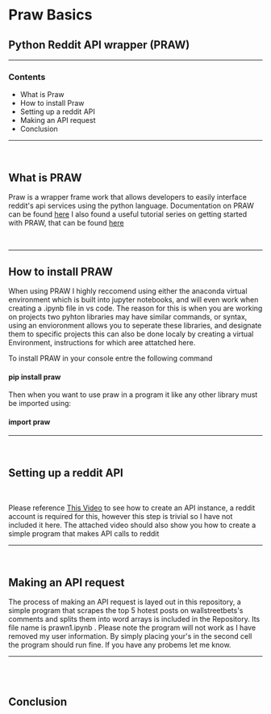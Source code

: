 <h1>Praw Basics</h1>

<h2>Python Reddit API wrapper (PRAW)</h2>
<ln>
<hr/>
<h3>Contents</h3>
<ul>
<li>What is Praw</li>
<li>How to install Praw</li>
<li>Setting up a reddit API</li>
<li>Making an API request</li>
<li>Conclusion</li>
</ul>
<hr/>
<br/>
<h2>What is PRAW</h2>
<p>Praw is a wrapper frame work that allows developers to easily interface reddit's api services using the python language. Documentation on PRAW can be found <a href="https://praw.readthedocs.io/en/stable/">here</a> I also found a useful tutorial series on getting started with PRAW, that can be found <a href="https://pythonprogramming.net/introduction-python-reddit-api-wrapper-praw-tutorial/">here</a></p>
<br>
<hr/>

<h2>How to install PRAW</h2>
<p>When using PRAW I highly reccomend using either the anaconda virtual environment which is built into jupyter notebooks, and will even work when creating a .ipynb file in vs code. The reason for this is when you are working on projects two pyhton libraries may have similar commands, or syntax, using an envioronment allows you to seperate these libraries, and designate them to specific projects this can also be done localy by creating a virtual Environment, instructions for which aree attatched here.</p>

<p>To install PRAW in your console entre the following command</p>
<h4>pip install praw</h4>

<p>Then when you want to use praw in a program it like any other library must be imported using: </p>
<h4>import praw</h4>
<hr/>
<br>
<h2>Setting up a reddit API</h2>
<br>
<p>Please reference <a href="https://pythonprogramming.net/introduction-python-reddit-api-wrapper-praw-tutorial/">This Video</a> to see how to create an API instance, a reddit account is required for this, however this step is trivial so I have not included it here. The attached video should also show you how to create a simple program that makes API calls to reddit</p>
<hr/>
<br>
<h2>Making an API request</h2>
<p> The process of making an API request is layed out in this repository, a simple program that scrapes the top 5 hotest posts on wallstreetbets's comments and splits them into word arrays is included in the Repository. Its file name is prawn1.ipynb . Please note the program will not work as I have removed my user information. By simply placing your's in the second cell the program should run fine. If you have any probems let me know.</p>
<hr/>
<br>
<br>
<h2>Conclusion</h2>
<p></p>
